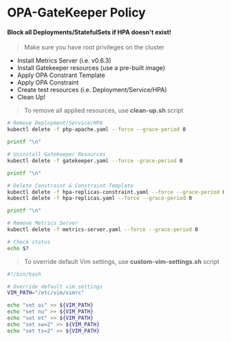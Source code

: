 # OPA-GateKeeper Policy

#### Block all Deployments/StatefulSets if HPA doesn't exist!

> Make sure you have root privileges on the cluster

- Install Metrics Server (i.e. v0.6.3)
- Install Gatekeeper resources (use a pre-built image)
- Apply OPA Constrant Template
- Apply OPA Constraint
- Create test resources (i.e. Deployment/Service/HPA)
- Clean Up!

> To remove all applied resources, use **clean-up.sh** script

```bash
# Remove Deployment/Service/HPA
kubectl delete -f php-apache.yaml --force --grace-period 0

printf "\n"

# Uninstall Gatekeeper Resources
kubectl delete -f gatekeeper.yaml --force -grace-period 0

printf "\n"

# Delete Constraint & Constraint Template
kubectl delete -f hpa-replicas-constraint.yaml --force --grace-period 0
kubectl delete -f hpa-replicas.yaml --force --grace-period 0

printf "\n"

# Remove Metrics Server
kubectl delete -f metrics-server.yaml --force --grace-period 0

# Check status
echo $?

```

> To override default Vim settings, use **custom-vim-settings.sh** script

```bash
#!/bin/bash

# Override default vim settings
VIM_PATH="/etc/vim/vimrc"

echo "set ai" >> ${VIM_PATH}
echo "set nu" >> ${VIM_PATH}
echo "set et" >> ${VIM_PATH}
echo "set sw=2" >> ${VIM_PATH}
echo "set ts=2" >> ${VIM_PATH}
